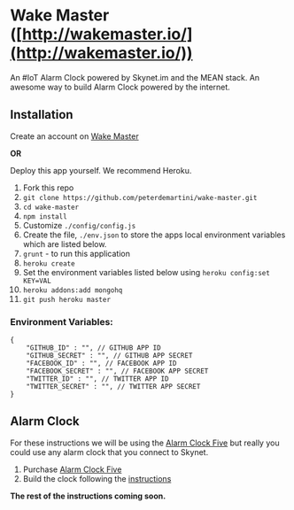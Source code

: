 Wake Master ([http://wakemaster.io/](http://wakemaster.io/))
===========

An #IoT Alarm Clock powered by Skynet.im and the MEAN stack. An awesome way to build Alarm Clock powered by the internet.

## Installation

Create an account on [Wake Master](http://wakemaster.io/)

**OR**

Deploy this app yourself. We recommend Heroku.

1. Fork this repo
2. `git clone https://github.com/peterdemartini/wake-master.git`
3. `cd wake-master`
4. `npm install`
5. Customize `./config/config.js`
6. Create the file, `./env.json` to store the apps local environment variables which are listed below.
7. `grunt` - to run this application
8. `heroku create`
9. Set the environment variables listed below using `heroku config:set KEY=VAL`
10. `heroku addons:add mongohq`
11. `git push heroku master`

### Environment Variables:

    {
        "GITHUB_ID" : "", // GITHUB APP ID
        "GITHUB_SECRET" : "", // GITHUB APP SECRET
        "FACEBOOK_ID" : "", // FACEBOOK APP ID
        "FACEBOOK_SECRET" : "", // FACEBOOK APP SECRET
        "TWITTER_ID" : "", // TWITTER APP ID
        "TWITTER_SECRET" : "", // TWITTER APP SECRET
    }

## Alarm Clock

For these instructions we will be using the [Alarm Clock Five](http://shop.evilmadscientist.com/productsmenu/tinykitlist/447) but really you could use any alarm clock that you connect to Skynet.

1. Purchase [Alarm Clock Five](https://www.adafruit.com/products/620)
2. Build the clock following the [instructions](http://shop.emscdn.com/KitInstrux/alphaclock/alphaclockv.assy15.pdf)

**The rest of the instructions coming soon.**
